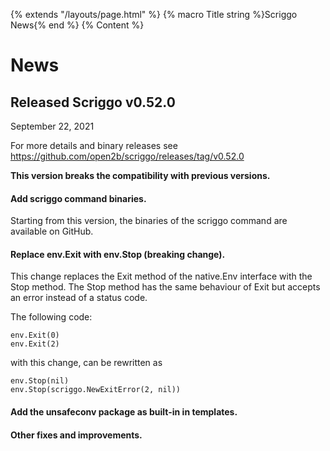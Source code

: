 {% extends "/layouts/page.html" %}
{% macro Title string %}Scriggo News{% end %}
{% Content %}

# News

## Released Scriggo v0.52.0
September 22, 2021

For more details and binary releases see https://github.com/open2b/scriggo/releases/tag/v0.52.0

**This version breaks the compatibility with previous versions.**

#### Add scriggo command binaries.

Starting from this version, the binaries of the scriggo command are available on GitHub.

#### Replace env.Exit with env.Stop (breaking change).

This change replaces the Exit method of the native.Env interface
with the Stop method. The Stop method has the same behaviour of
Exit but accepts an error instead of a status code.

The following code:

    env.Exit(0)
    env.Exit(2)

with this change, can be rewritten as

    env.Stop(nil)
    env.Stop(scriggo.NewExitError(2, nil))

#### Add the unsafeconv package as built-in in templates.

#### Other fixes and improvements.